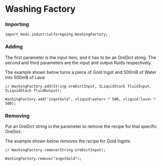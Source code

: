 # Washing Factory

### Importing

```zenscript
import mods.industrialforegoing.WashingFactory;
```

### Adding

The first parameter is the input item, and it has to be an OreDict string. The second and third parameters are the input and output fluids respectively.

The example shown below turns a piece of Gold Ingot and 500mB of Water into 500mB of Lava:

```zenscript
// WashingFactory.add(String oreDictInput, ILiquidStack fluidInput, ILiquidStack fluidOutput);

WashingFactory.add("ingotGold", <liquid:water> * 500, <liquid:lava> * 500);
```

### Removing

Put an OreDict string in the parameter to remove the recipe for that specific OreDict.

The example shown below removes the recipe for Gold Ingots:

```zenscript
// WashingFactory.remove(String oreDictInput);

WashingFactory.remove("ingotGold");
```
